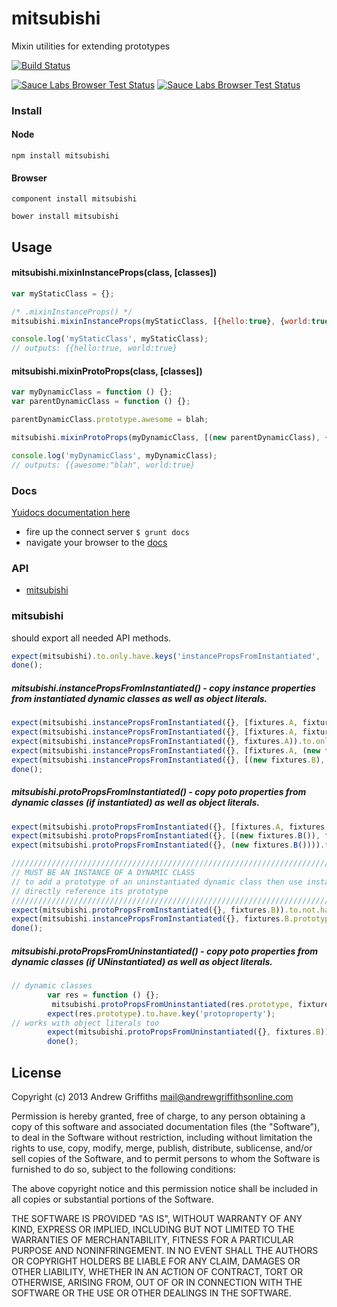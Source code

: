 # mitsubishi

Mixin utilities for extending prototypes


[![Build Status](https://secure.travis-ci.org/techjacker/mitsubishi.png)](http://travis-ci.org/techjacker/mitsubishi)

[![Sauce Labs Browser Test Status](https://saucelabs.com/buildstatus/mitsubishi)](https://saucelabs.com/u/mitsubishi)
[![Sauce Labs Browser Test Status](https://saucelabs.com/browser-matrix/mitsubishi.svg)](https://saucelabs.com/u/mitsubishi)


### Install

#### Node

```Shell
npm install mitsubishi
```

#### Browser

```Shell
component install mitsubishi
```

```Shell
bower install mitsubishi
```

## Usage

#### mitsubishi.mixinInstanceProps(class, [classes])

```JavaScript
var myStaticClass = {};

/* .mixinInstanceProps() */
mitsubishi.mixinInstanceProps(myStaticClass, [{hello:true}, {world:true}]);

console.log('myStaticClass', myStaticClass);
// outputs: {{hello:true, world:true}
```

#### mitsubishi.mixinProtoProps(class, [classes])

```JavaScript
var myDynamicClass = function () {};
var parentDynamicClass = function () {};

parentDynamicClass.prototype.awesome = blah;

mitsubishi.mixinProtoProps(myDynamicClass, [(new parentDynamicClass), {world:true}]);

console.log('myDynamicClass', myDynamicClass);
// outputs: {{awesome:"blah", world:true}
```


### Docs
[Yuidocs documentation here](docs/index.html)
- fire up the connect server ```$ grunt docs```
- navigate your browser to the [docs](http://localhost:9001)

### API
   - [mitsubishi](#mitsubishi)
<a name=""></a>
 
<a name="mitsubishi"></a>
### mitsubishi
should export all needed API methods.

```js
expect(mitsubishi).to.only.have.keys('instancePropsFromInstantiated', 'protoPropsFromInstantiated', 'protoPropsFromUninstantiated');
done();
```

##### mitsubishi.instancePropsFromInstantiated() - copy instance properties from instantiated dynamic classes as well as object literals.

```js
expect(mitsubishi.instancePropsFromInstantiated({}, [fixtures.A, fixtures.C])).to.only.have.keys('foo', 'bar', 'marbel');
expect(mitsubishi.instancePropsFromInstantiated({}, [fixtures.A, fixtures.B])).to.only.have.keys('foo', 'bar');
expect(mitsubishi.instancePropsFromInstantiated({}, fixtures.A)).to.only.have.keys('foo', 'bar');
expect(mitsubishi.instancePropsFromInstantiated({}, [fixtures.A, (new fixtures.B)])).to.only.have.keys('foo', 'bar', 'blah');
expect(mitsubishi.instancePropsFromInstantiated({}, [(new fixtures.B), fixtures.C])).to.only.have.keys('blah', 'marbel');
done();
```

##### mitsubishi.protoPropsFromInstantiated() - copy poto properties from dynamic classes (if instantiated) as well as object literals.

```js
expect(mitsubishi.protoPropsFromInstantiated({}, [fixtures.A, fixtures.C])).to.have.key('foo', 'bar', 'marbel');
expect(mitsubishi.protoPropsFromInstantiated({}, [(new fixtures.B()), fixtures.C])).to.have.key('marbel');
expect(mitsubishi.protoPropsFromInstantiated({}, (new fixtures.B()))).to.have.key('protoproperty');

/////////////////////////////////////////////////////////////////////////////////////////////
// MUST BE AN INSTANCE OF A DYNAMIC CLASS
// to add a prototype of an uninstantiated dynamic class then use instancePropsFromInstantiated and   //
// directly reference its prototype
/////////////////////////////////////////////////////////////////////////////////////////////
expect(mitsubishi.protoPropsFromInstantiated({}, fixtures.B)).to.not.have.key('protoproperty');
expect(mitsubishi.instancePropsFromInstantiated({}, fixtures.B.prototype)).to.have.key('protoproperty');
done();
```

##### mitsubishi.protoPropsFromUninstantiated() - copy poto properties from dynamic classes (if UNinstantiated) as well as object literals.

```js
// dynamic classes
		var res = function () {};
		 mitsubishi.protoPropsFromUninstantiated(res.prototype, fixtures.B);
		expect(res.prototype).to.have.key('protoproperty');
// works with object literals too
		expect(mitsubishi.protoPropsFromUninstantiated({}, fixtures.B)).to.have.key('protoproperty');
		done();
```

## License
Copyright (c) 2013 Andrew Griffiths <mail@andrewgriffithsonline.com>

Permission is hereby granted, free of charge, to any person obtaining
a copy of this software and associated documentation files (the
"Software"), to deal in the Software without restriction, including
without limitation the rights to use, copy, modify, merge, publish,
distribute, sublicense, and/or sell copies of the Software, and to
permit persons to whom the Software is furnished to do so, subject to
the following conditions:

The above copyright notice and this permission notice shall be
included in all copies or substantial portions of the Software.

THE SOFTWARE IS PROVIDED "AS IS", WITHOUT WARRANTY OF ANY KIND,
EXPRESS OR IMPLIED, INCLUDING BUT NOT LIMITED TO THE WARRANTIES OF
MERCHANTABILITY, FITNESS FOR A PARTICULAR PURPOSE AND
NONINFRINGEMENT. IN NO EVENT SHALL THE AUTHORS OR COPYRIGHT HOLDERS BE
LIABLE FOR ANY CLAIM, DAMAGES OR OTHER LIABILITY, WHETHER IN AN ACTION
OF CONTRACT, TORT OR OTHERWISE, ARISING FROM, OUT OF OR IN CONNECTION
WITH THE SOFTWARE OR THE USE OR OTHER DEALINGS IN THE SOFTWARE.